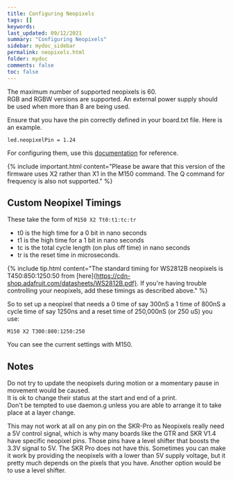 ```yaml
---
title: Configuring Neopixels
tags: []
keywords: 
last_updated: 09/12/2021
summary: "Configuring Neopixels"
sidebar: mydoc_sidebar
permalink: neopixels.html
folder: mydoc
comments: false
toc: false
---
```


The maximum number of supported neopixels is 60.  
RGB and RGBW versions are supported. 
An external power supply should be used when more than 8 are being used.  

Ensure that you have the pin correctly defined in your board.txt file. Here is an example.  
```
led.neopixelPin = 1.24
```

For configuring them, use this [documentation](https://duet3d.dozuki.com/Wiki/Gcode#Section_M150_Set_LED_colours) for reference. 

{% include important.html content="Please be aware that this version of the firmware uses X2 rather than X1 in the M150 command. The Q command for frequency is also not supported." %}

## Custom Neopixel Timings

These take the form of `M150 X2 Tt0:t1:tc:tr`

* t0 is the high time for a 0 bit in nano seconds
* t1 is the high time for a 1 bit in nano seconds
* tc is the total cycle length (on plus off time) in nano seconds
* tr is the reset time in microseconds.

{% include tip.html content="The standard timing for WS2812B neopixels is T450:850:1250:50 from [here]{https://cdn-shop.adafruit.com/datasheets/WS2812B.pdf}. If you're having trouble controlling your neopixels, add these timings as described above." %}

So to set up a neopixel that needs a 0 time of say 300nS a 1 time of 800nS a cycle time of say 1250ns and a reset time of 250,000nS (or 250 uS) you use:  
```
M150 X2 T300:800:1250:250
```  
You can see the current settings with M150.

## Notes

Do not try to update the neopixels during motion or a momentary pause in movement would be caused.  
It is ok to change their status at the start and end of a print.  
Don't be tempted to use daemon.g unless you are able to arrange it to take place at a layer change.  

This may not work at all on any pin on the SKR-Pro as Neopixels really need a 5V control signal, which is why many boards like the GTR and SKR V1.4 have specific neopixel pins. Those pins have a level shifter that boosts the 3.3V signal to 5V. The SKR Pro does not have this. Sometimes you can make it work by providing the neopixels with a lower than 5V supply voltage, but it pretty much depends on the pixels that you have. Another option would be to use a level shifter.
